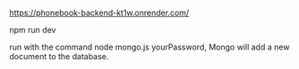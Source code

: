 https://phonebook-backend-kt1w.onrender.com/

npm run dev

run with the command node mongo.js yourPassword, Mongo will add a new document to the database.